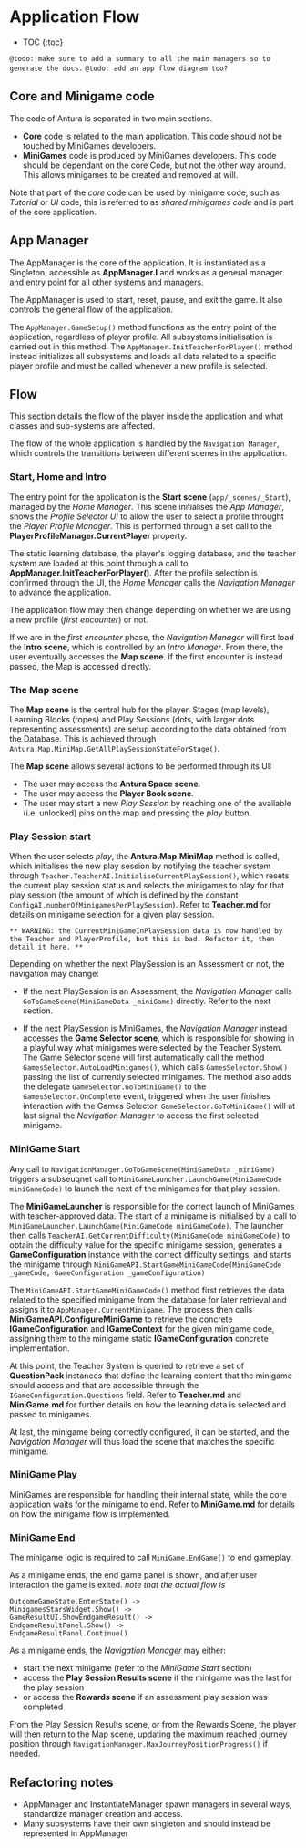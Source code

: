 # Application Flow

* TOC
{:toc}

`@todo: make sure to add a summary to all the main managers so to generate the docs.`
`@todo: add an app flow diagram too?`

## Core and Minigame code

The code of Antura is separated in two main sections.

- **Core** code is related to the main application. This code should not be touched by MiniGames developers.
- **MiniGames** code is produced by MiniGames developers. This code should be dependant on the core Code, but not the other way around.
This allows minigames to be created and removed at will.

Note that part of the *core* code can be used by minigame code, such as *Tutorial* or *UI* code, this is referred to as *shared minigames code* and is part of the core application.

## App Manager

The AppManager is the core of the application.
It is instantiated as a Singleton, accessible as **AppManager.I** and works as a general manager and entry point for all other systems and managers.

The AppManager is used to start, reset, pause, and exit the game.
It also controls the general flow of the application.

The `AppManager.GameSetup()` method functions as the entry point of the application, regardless of player profile.
All subsystems initialisation is carried out in this method.
The `AppManager.InitTeacherForPlayer()` method instead initializes all subsystems and loads all data related to a specific player profile and must be called whenever a new profile is selected.

## Flow

This section details the flow of the player inside the application and what classes and sub-systems are affected.

The flow of the whole application is handled by the `Navigation Manager`, which controls the transitions between different scenes in the application.

### Start, Home and Intro

The entry point for the application is the **Start scene** (`app/_scenes/_Start`), managed by the *Home Manager*.
This scene initialises the *App Manager*, shows the *Profile Selector UI* to allow the user to select a profile throught the *Player Profile Manager*.
This is performed through a set call to the **PlayerProfileManager.CurrentPlayer** property.

The static learning database, the player's logging database, and the teacher system are loaded at this point through a call to **AppManager.InitTeacherForPlayer()**.
After the profile selection is confirmed through the UI, the *Home Manager* calls the *Navigation Manager* to advance the application.

The application flow may then change depending on whether we are using a new profile (*first encounter*) or not.

If we are in the *first encounter* phase, the *Navigation Manager* will first load the **Intro scene**, which is controlled by an *Intro Manager*.
From there, the user eventually accesses the **Map scene**.
If the first encounter is instead passed, the Map is accessed directly.

### The Map scene

The **Map scene** is the central hub for the player.
Stages (map levels), Learning Blocks (ropes) and Play Sessions (dots, with larger dots representing assessments) are setup according to the data obtained from the Database.
This is achieved through `Antura.Map.MiniMap.GetAllPlaySessionStateForStage()`.

The **Map scene** allows several actions to be performed through its UI:

- The user may access the **Antura Space scene**.
- The user may access the **Player Book scene**.
- The user may start a new *Play Session* by reaching one of the available (i.e. unlocked) pins on the map and pressing the *play* button.

### Play Session start

When the user selects *play*, the **Antura.Map.MiniMap** method is called, which initialises the new play session by notifying the teacher system through `Teacher.TeacherAI.InitialiseCurrentPlaySession()`, which resets the current play session status and selects the minigames to play for that play session (the amount of which is defined by the constant `ConfigAI.numberOfMinigamesPerPlaySession`).
Refer to **Teacher.md** for details on minigame selection for a given play session.

`** WARNING: the CurrentMiniGameInPlaySession data is now handled by the Teacher and PlayerProfile, but this is bad. Refactor it, then detail it here. **`

Depending on whether the next PlaySession is an Assessment or not, the navigation may change:

- If the next PlaySession is an Assessment, the *Navigation Manager* calls `GoToGameScene(MiniGameData _miniGame)` directly. Refer to the next section.

- If the next PlaySession is MiniGames, the *Navigation Manager* instead accesses the **Game Selector scene**, which is responsible for showing in a playful way what minigames were selected by the Teacher System.
The Game Selector scene will first automatically call the method `GamesSelector.AutoLoadMinigames()`, which calls `GamesSelector.Show()` passing the list of currently selected minigames.
The method also adds the delegate `GameSelector.GoToMiniGame()` to the `GamesSelector.OnComplete` event, triggered when the user finishes interaction with the Games Selector.
`GameSelector.GoToMiniGame()` will at last signal the *Navigation Manager* to access the first selected minigame.

### MiniGame Start

Any call to `NavigationManager.GoToGameScene(MiniGameData _miniGame)` triggers a subseuqnet call to `MiniGameLauncher.LaunchGame(MiniGameCode miniGameCode)` to launch the next of the minigames for that play session.

The **MiniGameLauncher** is responsible for the correct launch of MiniGames with teacher-approved data.
The start of a minigame is initialised by a call to `MiniGameLauncher.LaunchGame(MiniGameCode miniGameCode)`.
The launcher then calls `TeacherAI.GetCurrentDifficulty(MiniGameCode miniGameCode)` to obtain the difficulty value for the specific minigame session, generates a **GameConfiguration** instance with the correct difficulty settings, and starts the minigame through `MiniGameAPI.StartGameMiniGameCode(MiniGameCode _gameCode, GameConfiguration _gameConfiguration)`

The `MiniGameAPI.StartGameMiniGameCode()` method first retrieves the data related to the specified minigame from the database for later retrieval and assigns it to `AppManager.CurrentMinigame`.
The process then calls **MiniGameAPI.ConfigureMiniGame** to retrieve the concrete **IGameConfiguration** and **IGameContext** for the given minigame code, assigning them to the minigame static **IGameConfiguration** concrete implementation.

At this point, the Teacher System is queried to retrieve a set of **QuestionPack** instances that define the learning content that the minigame should access and that are accessible through the `IGameConfiguration.Questions` field.
Refer to **Teacher.md** and **MiniGame.md** for further details on how the learning data is selected and passed to minigames.

At last, the minigame being correctly configured, it can be started, and the *Navigation Manager* will thus load the scene that matches the specific minigame.

### MiniGame Play

MiniGames are responsible for handling their internal state, while the core application waits for the minigame to end.
Refer to **MiniGame.md** for details on how the minigame flow is implemented.

### MiniGame End

The minigame logic is required to call `MiniGame.EndGame()` to end gameplay.

As a minigame ends, the end game panel is shown, and after user interaction the game is exited.
_note that the actual flow is_
```
OutcomeGameState.EnterState() ->
MinigamesStarsWidget.Show() ->
GameResultUI.ShowEndgameResult() ->
EndgameResultPanel.Show() ->
EndgameResultPanel.Continue()
```

As a minigame ends, the *Navigation Manager* may either:
- start the next minigame (refer to the *MiniGame Start* section)
- access the **Play Session Results scene** if the minigame was the last for the play session
- or access the **Rewards scene** if an assessment play session was completed

From the Play Session Results scene, or from the Rewards Scene, the player will then return to the Map scene, updating the maximum reached journey position through `NavigationManager.MaxJourneyPositionProgress()` if needed.

## Refactoring notes

- AppManager and InstantiateManager spawn managers in several ways, standardize manager creation and access.
- Many subsystems have their own singleton and should instead be represented in AppManager
